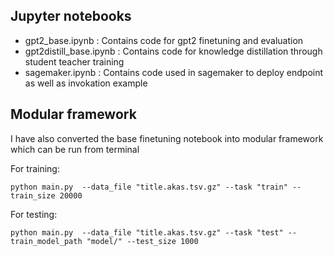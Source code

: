 ## Jupyter notebooks

- gpt2_base.ipynb :  Contains code for gpt2 finetuning and evaluation
- gpt2distill_base.ipynb : Contains code for knowledge distillation through student teacher training
- sagemaker.ipynb : Contains code used in sagemaker to deploy endpoint as well as invokation example

## Modular framework

I have also converted the base finetuning notebook into modular framework which can be run from terminal

For training:

`python main.py  --data_file "title.akas.tsv.gz" --task "train" --train_size 20000`

For testing:

`python main.py  --data_file "title.akas.tsv.gz" --task "test" --train_model_path "model/" --test_size 1000`

